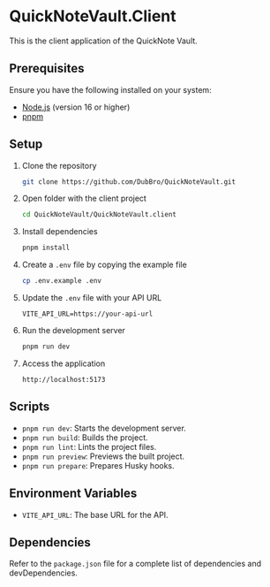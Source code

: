 # QuickNoteVault.Client

This is the client application of the QuickNote Vault.

## Prerequisites

Ensure you have the following installed on your system:

- [Node.js](https://nodejs.org/) (version 16 or higher)
- [pnpm](https://pnpm.io/)

## Setup

1. Clone the repository

    ```bash
    git clone https://github.com/DubBro/QuickNoteVault.git
    ```

2. Open folder with the client project

    ```bash
    cd QuickNoteVault/QuickNoteVault.client
    ```

3. Install dependencies

    ```bash
    pnpm install
    ```

4. Create a `.env` file by copying the example file

    ```bash
    cp .env.example .env
    ```

5. Update the `.env` file with your API URL

    ```env
    VITE_API_URL=https://your-api-url
    ```

6. Run the development server

    ```bash
    pnpm run dev
    ```

7. Access the application

    ```
    http://localhost:5173
    ```

## Scripts

- `pnpm run dev`: Starts the development server.
- `pnpm run build`: Builds the project.
- `pnpm run lint`: Lints the project files.
- `pnpm run preview`: Previews the built project.
- `pnpm run prepare`: Prepares Husky hooks.

## Environment Variables

- `VITE_API_URL`: The base URL for the API.

## Dependencies

Refer to the `package.json` file for a complete list of dependencies and devDependencies.
